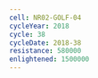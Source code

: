 ```yaml
---
cell: NR02-GOLF-04
cycleYear: 2018
cycle: 38
cycleDate: 2018-38
resistance: 580000
enlightened: 1500000 
---
```

      